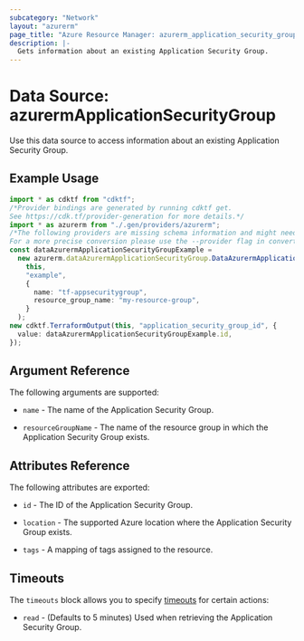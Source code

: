 ```yaml
---
subcategory: "Network"
layout: "azurerm"
page_title: "Azure Resource Manager: azurerm_application_security_group"
description: |-
  Gets information about an existing Application Security Group.
---
```


# Data Source: azurermApplicationSecurityGroup

Use this data source to access information about an existing Application Security Group.

## Example Usage

```typescript
import * as cdktf from "cdktf";
/*Provider bindings are generated by running cdktf get.
See https://cdk.tf/provider-generation for more details.*/
import * as azurerm from "./.gen/providers/azurerm";
/*The following providers are missing schema information and might need manual adjustments to synthesize correctly: azurerm.
For a more precise conversion please use the --provider flag in convert.*/
const dataAzurermApplicationSecurityGroupExample =
  new azurerm.dataAzurermApplicationSecurityGroup.DataAzurermApplicationSecurityGroup(
    this,
    "example",
    {
      name: "tf-appsecuritygroup",
      resource_group_name: "my-resource-group",
    }
  );
new cdktf.TerraformOutput(this, "application_security_group_id", {
  value: dataAzurermApplicationSecurityGroupExample.id,
});

```

## Argument Reference

The following arguments are supported:

*   `name` - The name of the Application Security Group.

*   `resourceGroupName` - The name of the resource group in which the Application Security Group exists.

## Attributes Reference

The following attributes are exported:

*   `id` - The ID of the Application Security Group.

*   `location` - The supported Azure location where the Application Security Group exists.

*   `tags` - A mapping of tags assigned to the resource.

## Timeouts

The `timeouts` block allows you to specify [timeouts](https://www.terraform.io/language/resources/syntax#operation-timeouts) for certain actions:

* `read` - (Defaults to 5 minutes) Used when retrieving the Application Security Group.

